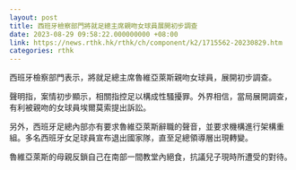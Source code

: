 ```yaml
---
layout: post
title: 西班牙檢察部門將就足總主席親吻女球員展開初步調查
date: 2023-08-29 09:58:22.000000000 +08:00
link: https://news.rthk.hk/rthk/ch/component/k2/1715562-20230829.htm
categories: rthk
---
```


西班牙檢察部門表示，將就足總主席魯維亞萊斯親吻女球員，展開初步調查。

聲明指，案情初步顯示，相關指控足以構成性騷擾罪。外界相信，當局展開調查，有利被親吻的女球員埃爾莫索提出訴訟。

另外，西班牙足總內部亦有要求魯維亞萊斯辭職的聲音，並要求機構進行架構重組。多名西班牙女足球員宣布退出國家隊，直至足總領導層出現轉變。

魯維亞萊斯的母親反鎖自己在南部一間教堂內絕食，抗議兒子現時所遭受的對待。
